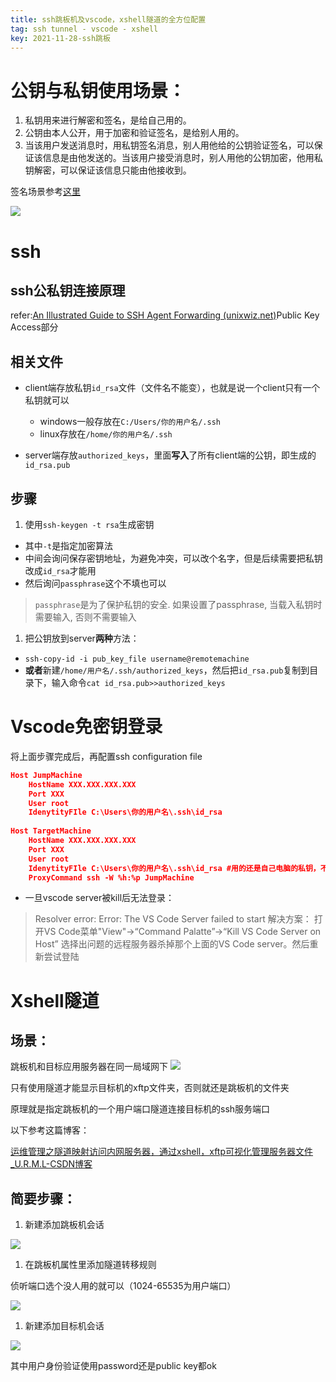 ```yaml
---
title: ssh跳板机及vscode，xshell隧道的全方位配置
tag: ssh tunnel - vscode - xshell
key: 2021-11-28-ssh跳板
---
```




# 公钥与私钥使用场景： 　

1. 私钥用来进行解密和签名，是给自己用的。
2. 公钥由本人公开，用于加密和验证签名，是给别人用的。
3. 当该用户发送消息时，用私钥签名消息，别人用他给的公钥验证签名，可以保证该信息是由他发送的。当该用户接受消息时，别人用他的公钥加密，他用私钥解密，可以保证该信息只能由他接收到。

签名场景参考[这里](https://www.zhihu.com/question/25912483/answer/31653639)

![](https://img2022.cnblogs.com/blog/1717554/202206/1717554-20220604104126014-1773922079.png)


# ssh

## ssh公私钥连接原理

refer:[An Illustrated Guide to SSH Agent Forwarding (unixwiz.net)](http://www.unixwiz.net/techtips/ssh-agent-forwarding.html#chal)Public Key Access部分

## 相关文件

- client端存放私钥`id_rsa`文件（文件名不能变），也就是说一个client只有一个私钥就可以

  - windows一般存放在`C:/Users/你的用户名/.ssh`
  - linux存放在`/home/你的用户名/.ssh`

- server端存放`authorized_keys`，里面**写入**了所有client端的公钥，即生成的`id_rsa.pub` 

## 步骤

1. 使用`ssh-keygen -t rsa`生成密钥

- 其中`-t`是指定加密算法
- 中间会询问保存密钥地址，为避免冲突，可以改个名字，但是后续需要把私钥改成`id_rsa`才能用
- 然后询问`passphrase`这个不填也可以

> `passphrase`是为了保护私钥的安全. 如果设置了passphrase, 当载入私钥时需要输入, 否则不需要输入

1. 把公钥放到server**两种**方法：

- `ssh-copy-id -i pub_key_file username@remotemachine`
- **或者**新建`/home/用户名/.ssh/authorized_keys`，然后把`id_rsa.pub`复制到目录下，输入命令`cat id_rsa.pub>>authorized_keys`

# Vscode免密钥登录

将上面步骤完成后，再配置ssh configuration file

```JSON
Host JumpMachine             
    HostName XXX.XXX.XXX.XXX 
    Port XXX                 
    User root                
    IdenytityFIle C:\Users\你的用户名\.ssh\id_rsa
 
Host TargetMachine           
    HostName XXX.XXX.XXX.XXX 
    Port XXX                 
    User root                
    IdenytityFIle C:\Users\你的用户名\.ssh\id_rsa #用的还是自己电脑的私钥，不是跳板机的
    ProxyCommand ssh -W %h:%p JumpMachine
```
- 一旦vscode server被kill后无法登录：
> Resolver error: Error: The VS Code Server failed to start
> 解决方案：
> 打开VS Code菜单"View"->“Command Palatte”->“Kill VS Code Server on Host”
> 选择出问题的远程服务器杀掉那个上面的VS Code server。然后重新尝试登陆
# Xshell隧道
## 场景：
跳板机和目标应用服务器在同一局域网下
![](https://img2022.cnblogs.com/blog/1717554/202206/1717554-20220604104222230-1385490397.png)


只有使用隧道才能显示目标机的xftp文件夹，否则就还是跳板机的文件夹

原理就是指定跳板机的一个用户端口隧道连接目标机的ssh服务端口

以下参考这篇博客：

[运维管理之隧道映射访问内网服务器，通过xshell，xftp可视化管理服务器文件_U.R.M.L-CSDN博客](https://blog.csdn.net/urmljyc/article/details/106836563)

## 简要步骤：

1. 新建添加跳板机会话

![](https://img2022.cnblogs.com/blog/1717554/202206/1717554-20220604104233468-347307972.png)


1. 在跳板机属性里添加隧道转移规则

侦听端口选个没人用的就可以（1024-65535为用户端口）

![](https://img2022.cnblogs.com/blog/1717554/202206/1717554-20220604104243239-1403799958.png)


1. 新建添加目标机会话

![](https://img2022.cnblogs.com/blog/1717554/202206/1717554-20220604104251697-689779146.png)


其中用户身份验证使用password还是public key都ok